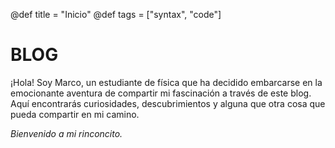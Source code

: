 @def title = "Inicio"
@def tags = ["syntax", "code"]


# **BLOG**


¡Hola! Soy Marco, un estudiante de física que ha decidido embarcarse en la emocionante aventura de compartir mi fascinación a través de este blog. Aquí encontrarás curiosidades, descubrimientos y alguna que otra cosa que pueda compartir en mi camino.

_Bienvenido a mi rinconcito._
